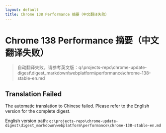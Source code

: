```yaml
---
layout: default
title: Chrome 138 Performance 摘要（中文翻译失败）
---
```


# Chrome 138 Performance 摘要（中文翻译失败）

> 自动翻译失败。请参考英文版：q:\projects-repo\chrome-update-digest\digest_markdown\webplatform\performance\chrome-138-stable-en.md

## Translation Failed

The automatic translation to Chinese failed. Please refer to the English version for the complete digest.

English version path: `q:\projects-repo\chrome-update-digest\digest_markdown\webplatform\performance\chrome-138-stable-en.md`
